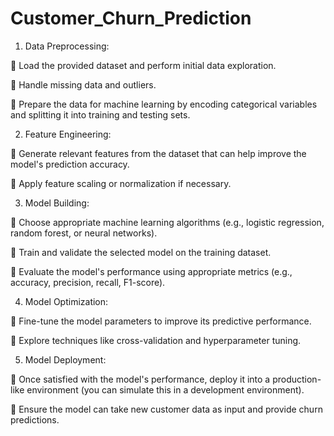 # Customer_Churn_Prediction

1. Data Preprocessing:

 Load the provided dataset and perform initial data exploration.

 Handle missing data and outliers.

 Prepare the data for machine learning by encoding categorical variables and splitting it into training and testing sets.

2. Feature Engineering:

 Generate relevant features from the dataset that can help improve the model's prediction accuracy.

 Apply feature scaling or normalization if necessary.

3. Model Building:

 Choose appropriate machine learning algorithms (e.g., logistic regression, random forest, or neural networks).

 Train and validate the selected model on the training dataset.

 Evaluate the model's performance using appropriate metrics (e.g., accuracy, precision, recall, F1-score).

4. Model Optimization:

 Fine-tune the model parameters to improve its predictive performance.

 Explore techniques like cross-validation and hyperparameter tuning.

5. Model Deployment:

 Once satisfied with the model's performance, deploy it into a production-like environment (you can simulate this in a development environment).

 Ensure the model can take new customer data as input and provide churn predictions.
